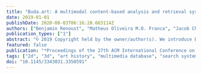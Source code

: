 ```yaml
---
title: "Buda.art: A multimodal content-based analysis and retrieval system for Buddha statues"
date: 2019-01-01
publishDate: 2020-08-03T06:16:28.663114Z
authors: ["Benjamin Renoust", "Matheus Oliveira M.O. Franca", "Jacob Chan", "Van Le", "Ayaka Uesaka", "Yuta Nakashima", "Hajime Nagahara", "Jueren Wang", "Yutaka Fujioka"]
publication_types: ["1"]
abstract: "© 2019 Copyright held by the owner/author(s). We introduce BUDA.ART, a system designed to assist researchers in Art History, to explore and analyze an archive of pictures of Buddha statues. The system combines different CBIR and classical retrieval techniques to assemble 2D pictures, 3D statue scans and meta-data, that is focused on the Buddha facial characteristics. We build the system from an archive of 50,000 Buddhism pictures, identify unique Buddha statues, extract contextual information, and provide specific facial embedding to first index the archive. The system allows for mobile, on-site search, and to explore similarities of statues in the archive. In addition, we provide search visualization and 3D analysis of the statues."
featured: false
publication: "*Proceedings of the 27th ACM International Conference on Multimedia (MM)*"
tags: ["2d", "3d", "art history", "multimedia database", "search system", "buddha"]
doi: "10.1145/3343031.3350591"
---
```


